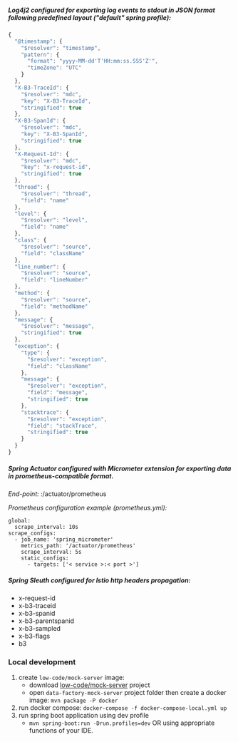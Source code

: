 ##### Log4j2 configured for exporting log events to stdout in JSON format following predefined layout (*"default"* spring profile):

```javascript
{
  "@timestamp": {
    "$resolver": "timestamp",
    "pattern": {
      "format": "yyyy-MM-dd'T'HH:mm:ss.SSS'Z'",
      "timeZone": "UTC"
    }
  },
  "X-B3-TraceId": {
    "$resolver": "mdc",
    "key": "X-B3-TraceId",
    "stringified": true
  },
  "X-B3-SpanId": {
    "$resolver": "mdc",
    "key": "X-B3-SpanId",
    "stringified": true
  },
  "X-Request-Id": {
    "$resolver": "mdc",
    "key": "x-request-id",
    "stringified": true
  },
  "thread": {
    "$resolver": "thread",
    "field": "name"
  },
  "level": {
    "$resolver": "level",
    "field": "name"
  },
  "class": {
    "$resolver": "source",
    "field": "className"
  },
  "line_number": {
    "$resolver": "source",
    "field": "lineNumber"
  },
  "method": {
    "$resolver": "source",
    "field": "methodName"
  },
  "message": {
    "$resolver": "message",
    "stringified": true
  },
  "exception": {
    "type": {
      "$resolver": "exception",
      "field": "className"
    },
    "message": {
      "$resolver": "exception",
      "field": "message",
      "stringified": true
    },
    "stacktrace": {
      "$resolver": "exception",
      "field": "stackTrace",
      "stringified": true
    }
  }
}
```

##### Spring Actuator configured with Micrometer extension for exporting data in prometheus-compatible format.
*End-point:* <service>:<port>/actuator/prometheus

*Prometheus configuration example (prometheus.yml):*

```
global:
  scrape_interval: 10s
scrape_configs:
  - job_name: 'spring_micrometer'
    metrics_path: '/actuator/prometheus'
    scrape_interval: 5s
    static_configs:
      - targets: ['< service >:< port >']
```

##### Spring Sleuth configured for Istio http headers propagation:
- x-request-id
- x-b3-traceid
- x-b3-spanid
- x-b3-parentspanid
- x-b3-sampled
- x-b3-flags
- b3

### Local development  
1. create `low-code/mock-server` image:
    * download [low-code/mock-server](https://gitbud.epam.com/mdtu-ddm/low-code-platform/mock/data-factory-mock-server) project
    * open `data-factory-mock-server` project folder then create a docker image: `mvn package -P docker`
2. run docker compose: `docker-compose -f docker-compose-local.yml up`
3. run spring boot application using dev profile
    * `mvn spring-boot:run -Drun.profiles=dev` OR using appropriate functions of your IDE.
